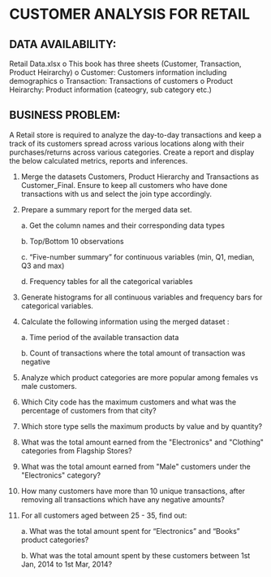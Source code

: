 # CUSTOMER ANALYSIS FOR RETAIL

## DATA AVAILABILITY:

Retail Data.xlsx
o This book has three sheets (Customer, Transaction, Product Heirarchy)
o Customer: Customers information including demographics
o Transaction: Transactions of customers
o Product Heirarchy: Product information (cateogry, sub category etc.)

## BUSINESS PROBLEM:

A Retail store is required to analyze the day-to-day transactions and keep a track of its customers
spread across various locations along with their purchases/returns across various categories.
Create a report and display the below calculated metrics, reports and inferences.

1. Merge the datasets Customers, Product Hierarchy and Transactions as Customer_Final. Ensure to
keep all customers who have done transactions with us and select the join type accordingly.

2. Prepare a summary report for the merged data set.

      a. Get the column names and their corresponding data types
  
     b. Top/Bottom 10 observations
  
      c. “Five-number summary” for continuous variables (min, Q1, median, Q3 and max)
  
      d. Frequency tables for all the categorical variables

3. Generate histograms for all continuous variables and frequency bars for categorical variables.

4. Calculate the following information using the merged dataset :

      a. Time period of the available transaction data
  
      b. Count of transactions where the total amount of transaction was negative
  

5. Analyze which product categories are more popular among females vs male customers.

6. Which City code has the maximum customers and what was the percentage of customers from
that city?

7. Which store type sells the maximum products by value and by quantity?

8. What was the total amount earned from the "Electronics" and "Clothing" categories from
Flagship Stores?

9. What was the total amount earned from "Male" customers under the "Electronics" category?

10. How many customers have more than 10 unique transactions, after removing all transactions
which have any negative amounts?

11. For all customers aged between 25 - 35, find out:

      a. What was the total amount spent for “Electronics” and “Books” product categories?
  
      b. What was the total amount spent by these customers between 1st Jan, 2014 to 1st Mar, 2014?
